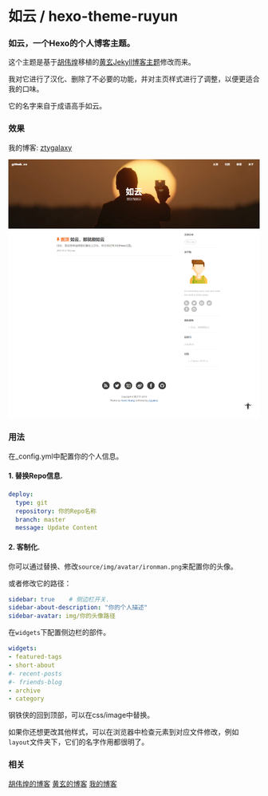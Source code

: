 #  如云 / hexo-theme-ruyun
### 如云，一个Hexo的个人博客主题。

这个主题是基于[胡伟煌](http://www.huweihuang.com/)移植的[黄玄Jekyll博客主题](https://github.com/Huxpro/huxpro.github.io)修改而来。

我对它进行了汉化、删除了不必要的功能，并对主页样式进行了调整，以便更适合我的口味。

它的名字来自于成语高手如云。

### 效果
我的博客: [ztygalaxy](https://ztygalaxy.github.io)

![](source/img/article/demo.png)

### 用法

在_config.yml中配置你的个人信息。

#### 1. 替换Repo信息.

```yml
deploy:
  type: git
  repository: 你的Repo名称
  branch: master
  message: Update Content
```

#### 2. 客制化.

你可以通过替换、修改`source/img/avatar/ironman.png`来配置你的头像。

或者修改它的路径：

```yml
sidebar: true    # 侧边栏开关.
sidebar-about-description: "你的个人描述"
sidebar-avatar: img/你的头像路径
```

在`widgets`下配置侧边栏的部件。

```yml
widgets:
- featured-tags
- short-about
#- recent-posts
#- friends-blog
- archive
- category
```

钢铁侠的回到顶部，可以在css/image中替换。

如果你还想更改其他样式，可以在浏览器中检查元素到对应文件修改，例如`layout`文件夹下，它们的名字作用都很明了。

### 相关

[胡伟煌的博客](http://www.huweihuang.com/)    [黄玄的博客]( http://huangxuan.me/ )    [我的博客](https://ztygalaxy.github.io)